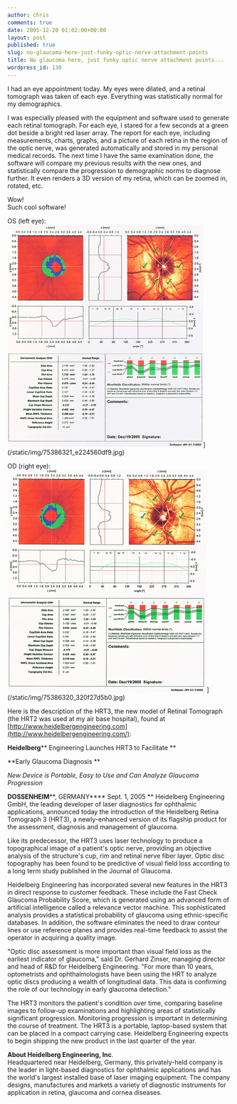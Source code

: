```yaml
---
author: chris
comments: true
date: 2005-12-20 01:02:00+00:00
layout: post
published: true
slug: no-glaucoma-here-just-funky-optic-nerve-attachment-points
title: No glaucoma here, just funky optic nerve attachment points...
wordpress_id: 130
---
```


I had an eye appointment today. My eyes were dilated, and a retinal tomograph was taken of each eye. Everything was statistically normal for my demographics.  
  
I was especially pleased with the equipment and software used to generate each retinal tomograph. For each eye, I stared for a few seconds at a green dot beside a bright red laser array. The report for each eye, including measurements, charts, graphs, and a picture of each retina in the region of the optic nerve, was generated automatically and stored in my personal medical records. The next time I have the same examination done, the software will compare my previous results with the new ones, and statistically compare the progression to demographic norms to diagnose further. It even renders a 3D version of my retina, which can be zoomed in, rotated, etc.  
  
Wow!  
Such cool software!  


OS (left eye):  
![The image ](/static/img/75386321_e224560df9.jpg)](/static/img/75386321_e224560df9.jpg)  


  
OD (right eye):  
![The image ](/static/img/75386320_320f27d5b0.jpg)](/static/img/75386320_320f27d5b0.jpg)  
  


Here is the description of the HRT3, the new model of Retinal Tomograph (the HRT2 was used at my air base hospital), found at [http://www.heidelbergengineering.com](http://www.heidelbergengineering.com/):  
  


**Heidelberg**** Engineering Launches HRT3 to Facilitate **

 

**Early Glaucoma Diagnosis **

 

_New Device is Portable, Easy to Use and Can Analyze Glaucoma Progression_

 

**DOSSENHEIM****, GERMANY**** Sept. 1, 2005 ** Heidelberg Engineering GmbH, the leading developer of laser diagnostics for ophthalmic applications, announced today the introduction of the Heidelberg Retina Tomograph 3 (HRT3), a newly-enhanced version of its flagship product for the assessment, diagnosis and management of glaucoma. 

 

Like its predecessor, the HRT3 uses laser technology to produce a topographical image of a patient's optic nerve, providing an objective analysis of the structure's cup, rim and retinal nerve fiber layer. Optic disc topography has been found to be predictive of visual field loss according to a long term study published in the Journal of Glaucoma. 

 

Heidelberg Engineering has incorporated several new features in the HRT3 in direct response to customer feedback. These include the Fast Check Glaucoma Probability Score, which is generated using an advanced form of artificial intelligence called a relevance vector machine. This sophisticated analysis provides a statistical probability of glaucoma using ethnic-specific databases. In addition, the software eliminates the need to draw contour lines or use reference planes and provides real-time feedback to assist the operator in acquiring a quality image. 

 

"Optic disc assessment is more important than visual field loss as the earliest indicator of glaucoma," said Dr. Gerhard Zinser, managing director and head of R&D for Heidelberg Engineering. "For more than 10 years, optometrists and ophthalmologists have been using the HRT to analyze optic discs producing a wealth of longitudinal data. This data is confirming the role of our technology in early glaucoma detection."

 

The HRT3 monitors the patient's condition over time, comparing baseline images to follow-up examinations and highlighting areas of statistically significant progression. Monitoring progression is important in determining the course of treatment. The HRT3 is a portable, laptop-based system that can be placed in a compact carrying case. Heidelberg Engineering expects to begin shipping the new product in the last quarter of the year. 

 

**About Heidelberg Engineering, Inc**.  
Headquartered near Heidelberg, Germany, this privately-held company is the leader in light-based diagnostics for ophthalmic applications and has the world's largest installed base of laser imaging equipment. The company designs, manufactures and markets a variety of diagnostic instruments for application in retina, glaucoma and cornea diseases.
